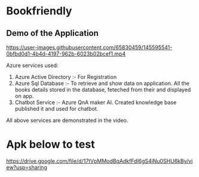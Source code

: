 # Bookfriendly

## Demo of the Application



https://user-images.githubusercontent.com/65830459/145595541-0bfbd0d1-4b4d-4197-962b-6023b02bcef1.mp4

Azure services used:
1) Azure Active Directory :- For Registration
2) Azure Sql Database :- To retrieve and show data on application. All the books details stored in the database, feteched from their and displayed on app.
3) Chatbot Service :- Azure QnA maker AI. Created knowledge base published it and used for chatbot.

All above services are demonstrated in the video.

# Apk below to test
https://drive.google.com/file/d/17tVpMModBqAdkfFdl6gS4iNu0SHU6kBy/view?usp=sharing
